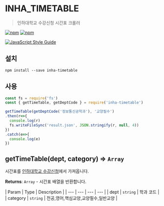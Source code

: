 # INHA_TIMETABLE

> 인하대학교 수강신청 시간표 크롤러

[![npm](https://img.shields.io/npm/v/inha-timetable.svg?style=for-the-badge)](https://www.npmjs.com/package/inha-timetable) [![npm](https://img.shields.io/npm/dt/inha-timetable.svg?style=for-the-badge)](https://www.npmjs.com/package/inha-timetable)

[![JavaScript Style Guide](https://cdn.rawgit.com/standard/standard/master/badge.svg)](https://github.com/standard/standard)

## 설치
```
npm install --save inha-timetable
```

## 사용
```js
const fs = require('fs')
const { getTimeTable, getDeptCode } = require('inha-timetable')

getTimeTable(getDeptCode('정보통신공학과'), '교양필수')
.then(r=>{
  console.log(r)
  fs.writeFileSync('result.json', JSON.stringify(r, null, 4))
})
.catch(e=>{
  console.log(e)
})
```

## getTimeTable(dept, category) ⇒ <code>Array</code>
시간표를 [인하대학교 수강신청](http://sugang.inha.ac.kr)에서 가져옵니다.

**Returns**: <code>Array</code> - 시간표 배열을 반환합니다.

| Param | Type | Description |
| --- | --- | --- | --- |
| dept | <code>string</code> | 학과 코드 |
| category | <code>string</code> | 전공,영어,핵심교양,교양필수,일반교양 |
